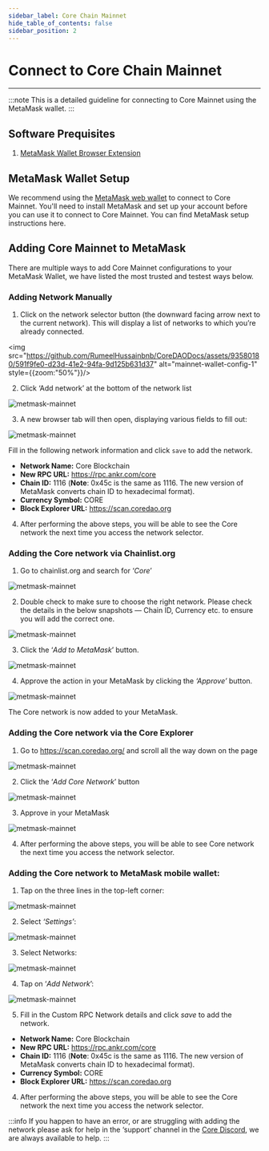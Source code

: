 ```yaml
---
sidebar_label: Core Chain Mainnet
hide_table_of_contents: false
sidebar_position: 2
---
```


# Connect to Core Chain Mainnet
---

:::note
This is a detailed guideline for connecting to Core Mainnet using the MetaMask wallet.
:::

## Software Prequisites

1. [MetaMask Wallet Browser Extension](https://metamask.io/)

## MetaMask Wallet Setup
We recommend using the [MetaMask web wallet](https://metamask.io/) to connect to Core Mainnet. You'll need to install MetaMask and set up your account before you can use it to connect to Core Mainnet. You can find MetaMask setup instructions here.

## Adding Core Mainnet to MetaMask
There are multiple ways to add Core Mainnet configurations to your MetaMask Wallet, we have listed the most trusted and testest ways below.

### Adding Network Manually
1. Click on the network selector button (the downward facing arrow next to the current network). This will display a list of networks to which you’re already connected.

<img src="https://github.com/RumeelHussainbnb/CoreDAODocs/assets/93580180/591f9fe0-d23d-41e2-94fa-9d125b631d37" alt="mainnet-wallet-config-1" style={{zoom:"50%"}}/>

2. Click ‘Add network’ at the bottom of the network list

![metmask-mainnet](../../static/img/miannet-wallet-config/mainnet-wallet-config-2.webp)

3. A new browser tab will then open, displaying various fields to fill out:

![metmask-mainnet](../../static/img/miannet-wallet-config/mainnet-wallet-config-3.webp)

Fill in the following network information and click `save` to add the network.

* **Network Name:** Core Blockchain
* **New RPC URL:** https://rpc.ankr.com/core
* **Chain ID:** 1116 (**Note**: 0x45c is the same as 1116. The new version of MetaMask converts chain ID to hexadecimal format).
* **Currency Symbol:** CORE
* **Block Explorer URL:** https://scan.coredao.org


4. After performing the above steps, you will be able to see the Core network the next time you access the network selector.

### Adding the Core network via Chainlist.org
1. Go to chainlist.org and search for ‘_Core_’

![metmask-mainnet](../../static/img/miannet-wallet-config/mainnet-wallet-config-4.webp)

2. Double check to make sure to choose the right network. Please check the details in the below snapshots — Chain ID, Currency etc. to ensure you will add the correct one.

![metmask-mainnet](../../static/img/miannet-wallet-config/mainnet-wallet-config-6.webp)

3. Click the ‘_Add to MetaMask_’ button.

![metmask-mainnet](../../static/img/miannet-wallet-config/mainnet-wallet-config-7.webp)

4. Approve the action in your MetaMask by clicking the _‘Approve’_ button.

![metmask-mainnet](../../static/img/miannet-wallet-config/mainnet-wallet-config-8.webp)

The Core network is now added to your MetaMask.

### Adding the Core network via the Core Explorer
1. Go to https://scan.coredao.org/ and scroll all the way down on the page

![metmask-mainnet](../../static/img/miannet-wallet-config/mainnet-wallet-config-9.webp)

2. Click the ‘_Add Core Network_’ button

![metmask-mainnet](../../static/img/miannet-wallet-config/mainnet-wallet-config-10.webp)

3. Approve in your MetaMask

![metmask-mainnet](../../static/img/miannet-wallet-config/mainnet-wallet-config-11.webp)

4. After performing the above steps, you will be able to see Core network the next time you access the network selector.

### Adding the Core network to MetaMask mobile wallet:
1. Tap on the three lines in the top-left corner:

![metmask-mainnet](../../static/img/miannet-wallet-config/mainnet-wallet-config-12.webp)

2. Select _‘Settings’_:

![metmask-mainnet](../../static/img/miannet-wallet-config/mainnet-wallet-config-13.webp)

3. Select Networks:

![metmask-mainnet](../../static/img/miannet-wallet-config/mainnet-wallet-config-14.webp)

4. Tap on ‘_Add Network_’:

![metmask-mainnet](../../static/img/miannet-wallet-config/mainnet-wallet-config-15.webp)

5. Fill in the Custom RPC Network details and click _save_ to add the network.

* **Network Name:** Core Blockchain
* **New RPC URL:** https://rpc.ankr.com/core
* **Chain ID:** 1116 (**Note**: 0x45c is the same as 1116. The new version of MetaMask converts chain ID to hexadecimal format).
* **Currency Symbol:** CORE
* **Block Explorer URL:** https://scan.coredao.org


4. After performing the above steps, you will be able to see the Core network the next time you access the network selector.

:::info 
If you happen to have an error, or are struggling with adding the network please ask for help in the ‘support’ channel in the [Core Discord](https://discord.gg/coredao), we are always available to help.
:::
